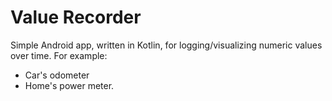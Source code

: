 # Value Recorder

Simple Android app, written in Kotlin, for logging/visualizing numeric values over time. For example:
*   Car's odometer
*   Home's power meter.
